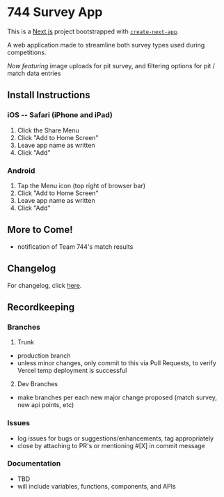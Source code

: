 # 744 Survey App
This is a [Next.js](https://nextjs.org/) project bootstrapped with [`create-next-app`](https://github.com/vercel/next.js/tree/canary/packages/create-next-app).

A  web application made to streamline both survey types used during competitions.

*Now featuring* image uploads for pit survey, and filtering options for pit / match data entries

## Install Instructions
### iOS -- Safari (iPhone and iPad)
1. Click the Share Menu
2. Click "Add to Home Screen"
3. Leave app name as written
4. Click "Add"

### Android
1. Tap the Menu icon (top right of browser bar)
2. Click "Add to Home Screen"
3. Leave app name as written
4. Click "Add"

## More to Come!
- notification of Team 744's match results

## Changelog
For changelog, click [here](https://github.com/arifire21/744-survey/blob/trunk/changelog.md).

## Recordkeeping
### Branches
1. Trunk
  - production branch
  - unless minor changes, only commit to this via Pull Requests, to verify Vercel temp deployment is successful
2. Dev Branches
  - make branches per each new major change proposed (match survey, new api points, etc)
### Issues
  - log issues for bugs or suggestions/enhancements, tag appropriately
  - close by attaching to PR's or mentioning #[X] in commit message
### Documentation
  - TBD
  - will include variables, functions, components, and APIs
